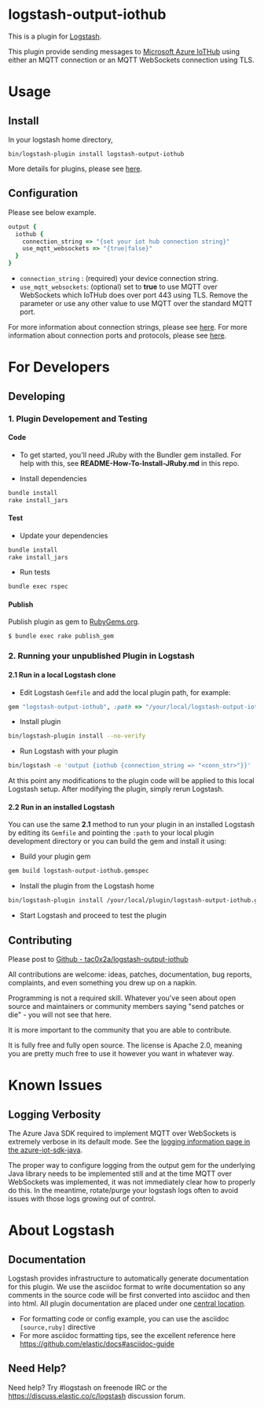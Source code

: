 # logstash-output-iothub

This is a plugin for [Logstash](https://github.com/elastic/logstash).

This plugin provide sending messages to [Microsoft Azure IoTHub](https://azure.microsoft.com/en-us/services/iot-hub/) using either an MQTT connection or an MQTT WebSockets connection using TLS.


# Usage
## Install
In your logstash home directory,

```
bin/logstash-plugin install logstash-output-iothub
```

More details for plugins, please see  [here](https://www.elastic.co/guide/en/logstash/current/working-with-plugins.html).

## Configuration
Please see below example.

```ruby
output {
  iothub {
    connection_string => "{set your iot hub connection string}"
    use_mqtt_websockets => "{true|false}"
  }
}
```

+ `connection_string` : (required) your device connection string.
+ `use_mqtt_websockets`: (optional) set to **true** to use MQTT over WebSockets which IoTHub does over port 443 using TLS. Remove the parameter or use any other value to use MQTT over the standard MQTT port. 

For more information about connection strings, please see [here](https://docs.microsoft.com/en-us/azure/iot-hub/iot-hub-java-java-getstarted).
For more information about connection ports and protocols, please see [here](https://docs.microsoft.com/en-us/azure/iot-hub/iot-hub-devguide-protocols).

# For Developers



## Developing

### 1. Plugin Developement and Testing

#### Code
- To get started, you'll need JRuby with the Bundler gem installed. For help with this, see **README-How-To-Install-JRuby.md** in this repo.

- Install dependencies
```sh
bundle install
rake install_jars
```

#### Test

- Update your dependencies
```sh
bundle install
rake install_jars
```

- Run tests
```sh
bundle exec rspec
```

#### Publish
Publish plugin as gem to [RubyGems.org](https://rubygems.org/).
```
$ bundle exec rake publish_gem
```


### 2. Running your unpublished Plugin in Logstash

#### 2.1 Run in a local Logstash clone

- Edit Logstash `Gemfile` and add the local plugin path, for example:
```ruby
gem "logstash-output-iothub", :path => "/your/local/logstash-output-iothub"
```
- Install plugin
```sh
bin/logstash-plugin install --no-verify
```
- Run Logstash with your plugin
```sh
bin/logstash -e 'output {iothub {connection_string => "<conn_str>"}}'
```
At this point any modifications to the plugin code will be applied to this local Logstash setup. After modifying the plugin, simply rerun Logstash.

#### 2.2 Run in an installed Logstash

You can use the same **2.1** method to run your plugin in an installed Logstash by editing its `Gemfile` and pointing the `:path` to your local plugin development directory or you can build the gem and install it using:

- Build your plugin gem
```sh
gem build logstash-output-iothub.gemspec
```
- Install the plugin from the Logstash home
```sh
bin/logstash-plugin install /your/local/plugin/logstash-output-iothub.gem
```
- Start Logstash and proceed to test the plugin

## Contributing
Please post to [Github - tac0x2a/logstash-output-iothub](https://github.com/tac0x2a/logstash-output-iothub)

All contributions are welcome: ideas, patches, documentation, bug reports, complaints, and even something you drew up on a napkin.

Programming is not a required skill. Whatever you've seen about open source and maintainers or community members  saying "send patches or die" - you will not see that here.

It is more important to the community that you are able to contribute.




It is fully free and fully open source. The license is Apache 2.0, meaning you are pretty much free to use it however you want in whatever way.

# Known Issues
## Logging Verbosity

The Azure Java SDK required to implement MQTT over WebSockets is extremely verbose in its default mode. See the [logging information page in the azure-iot-sdk-java](https://github.com/Azure/azure-iot-sdk-java/blob/master/logging.md).

The proper way to configure logging from the output gem for the underlying Java library needs to be implemented still and at the time MQTT over WebSockets was implemented, it was not immediately clear how to properly do this. In the meantime, rotate/purge your logstash logs often to avoid issues with those logs growing out of control.

# About Logstash
## Documentation

Logstash provides infrastructure to automatically generate documentation for this plugin. We use the asciidoc format to write documentation so any comments in the source code will be first converted into asciidoc and then into html. All plugin documentation are placed under one [central location](http://www.elastic.co/guide/en/logstash/current/).

- For formatting code or config example, you can use the asciidoc `[source,ruby]` directive
- For more asciidoc formatting tips, see the excellent reference here https://github.com/elastic/docs#asciidoc-guide

## Need Help?

Need help? Try #logstash on freenode IRC or the https://discuss.elastic.co/c/logstash discussion forum.
